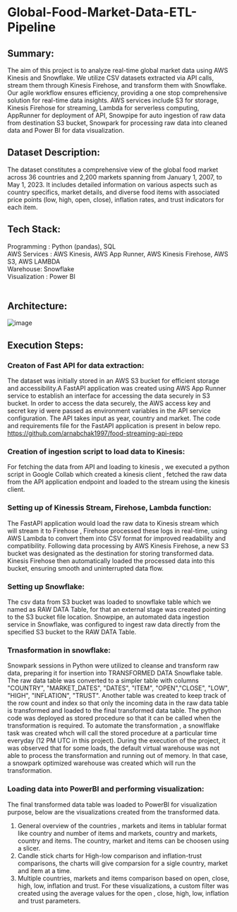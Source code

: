 # Global-Food-Market-Data-ETL-Pipeline

## Summary: <br>
The aim of this project is to analyze real-time global market data using AWS Kinesis and Snowflake. We utilize CSV datasets extracted via API calls, stream them through Kinesis Firehose, and transform them with Snowflake. Our agile workflow ensures
efficiency, providing a one stop comprehensive solution for real-time data insights. AWS services include S3 for storage, Kinesis Firehose for streaming, Lambda for serverless
computing, AppRunner for deployment of API, Snowpipe for auto ingestion of raw data from destination S3 bucket, Snowpark for processing raw data into cleaned data and
Power BI for data visualization.
<br>

## Dataset Description: <br>
The dataset constitutes a comprehensive view of the global food market across 36 countries and 2,200 markets spanning from January 1, 2007, to May 1, 2023. It includes
detailed information on various aspects such as country specifics, market details, and diverse food items with associated price points (low, high, open, close), inflation rates, and trust indicators for each item.
<br>

## Tech Stack: <br>
Programming : Python (pandas), SQL <br>
AWS Services : AWS Kinesis, AWS App Runner, AWS Kinesis Firehose, AWS S3, AWS LAMBDA <br>
Warehouse: Snowflake <br>
Visualization : Power BI <br>
<br>

## Architecture: <br>
![image](https://github.com/user-attachments/assets/19ece9f3-8a56-43e0-b94c-063a65d10f4e)
<br>

## Execution Steps: <br>

### Creaton of Fast API for data extraction: <br>
The dataset was initially stored in an AWS S3 bucket for efficient storage and accessibility.A FastAPI application was created using AWS App Runner service to establish an interface for accessing the data securely in S3 bucket. In order to access the data securely, the AWS access key and secret key id were passed as environment variables in the API service configuration. The API takes input as year, country and market. The code and requirements file for the FastAPI application is present in below repo.<br>
https://github.com/arnabchak1997/food-streaming-api-repo
<br>

### Creation of ingestion script to load data to Kinesis:<br>
For fetching the data from API and loading to kinesis , we executed a python script in Google Collab which created a kinesis client , fetched the raw data from the API application endpoint and loaded to the stream using the kinesis client. <br>

### Setting up of Kinessis Stream, Firehose, Lambda function: <br>
The FastAPI application would load the raw data to Kinesis stream which will stream it to Firehose , Firehose processed these logs in real-time, using AWS Lambda to convert them into CSV format for improved readability and compatibility. Following data processing by AWS Kinesis Firehose, a new S3 bucket was designated as the destination for storing transformed data. Kinesis Firehose then automatically loaded the processed data into this bucket, ensuring smooth and uninterrupted data flow.
<br>

### Setting up Snowflake: <br>
The csv data from S3 bucket was loaded to snowflake table which we named as RAW DATA Table, for that an external stage was created pointing to the S3 bucket file location. Snowpipe, an automated data ingestion service in Snowflake, was configured to ingest raw data directly from the specified S3 bucket to the RAW DATA Table. 

### Trnasformation in snowflake: <br>
Snowpark sessions in Python were utilized to cleanse and transform raw data, preparing it for insertion into TRANSFORMED DATA Snowflake table. 
The raw data table was converted to a simpler table with columns "COUNTRY", "MARKET_DATES", "DATES", "ITEM", "OPEN","CLOSE", "LOW", "HIGH", "INFLATION", "TRUST". Another table was created to keep track of the row count and index so that only the incoming data in the raw data table is transformed and loaded to the final transformed data table. 
The python code was deployed as stored procedure so that it can be called when the transformation is required. To automate the transformation , a snowlflake task was created whch will call the stored procedure at a particular time everyday (12 PM UTC in this project). During the execution of the project, it was observed that for some loads, the default virtual warehouse was not able to process the transformation and running out of memory. In that case, a snowpark optimized warehouse was created which will run the transformation.
<br>

### Loading data into PowerBI and performing visualization: <br>
The final transformed data table was loaded to PowerBI for visualization purpose, below are the visualizations created from the transformed data. <br>

1. General overview of the countries , markets and items in tablular format like country and number of items and markets, country and markets, country and items. The country, market and items can be choosen using a slicer.
2. Candle stick charts for High-low comparison and inflation-trust comparisons, the charts will give comparsion for a sigle country, market and item at a time.
3. Multiple countries, markets and items comparison based on open, close, high, low, inflation and trust. For these visualizations, a custom filter was created using the average values for the open , close, high, low, inflation and trust parameters.






